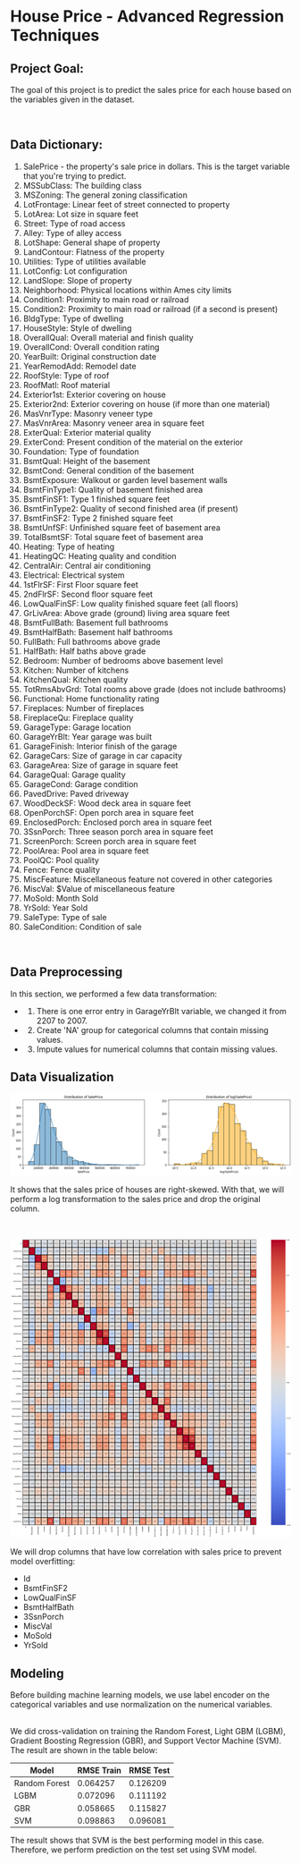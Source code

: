 # House Price - Advanced Regression Techniques

## Project Goal:
The goal of this project is to predict the sales price for each house based on the variables given in the dataset.

</br>

## Data Dictionary:
1. SalePrice - the property's sale price in dollars. This is the target variable that you're trying to predict.
2. MSSubClass: The building class
3. MSZoning: The general zoning classification
4. LotFrontage: Linear feet of street connected to property
5. LotArea: Lot size in square feet
6. Street: Type of road access
7. Alley: Type of alley access
8. LotShape: General shape of property
9. LandContour: Flatness of the property
10. Utilities: Type of utilities available
11. LotConfig: Lot configuration
12. LandSlope: Slope of property
13. Neighborhood: Physical locations within Ames city limits
14. Condition1: Proximity to main road or railroad
15. Condition2: Proximity to main road or railroad (if a second is present)
16. BldgType: Type of dwelling
17. HouseStyle: Style of dwelling
18. OverallQual: Overall material and finish quality
19. OverallCond: Overall condition rating
20. YearBuilt: Original construction date
21. YearRemodAdd: Remodel date
22. RoofStyle: Type of roof
23. RoofMatl: Roof material
24. Exterior1st: Exterior covering on house
25. Exterior2nd: Exterior covering on house (if more than one material)
26. MasVnrType: Masonry veneer type
27. MasVnrArea: Masonry veneer area in square feet
28. ExterQual: Exterior material quality
29. ExterCond: Present condition of the material on the exterior
30. Foundation: Type of foundation
31. BsmtQual: Height of the basement
32. BsmtCond: General condition of the basement
33. BsmtExposure: Walkout or garden level basement walls
34. BsmtFinType1: Quality of basement finished area
35. BsmtFinSF1: Type 1 finished square feet
36. BsmtFinType2: Quality of second finished area (if present)
37. BsmtFinSF2: Type 2 finished square feet
38. BsmtUnfSF: Unfinished square feet of basement area
39. TotalBsmtSF: Total square feet of basement area
40. Heating: Type of heating
41. HeatingQC: Heating quality and condition
42. CentralAir: Central air conditioning
43. Electrical: Electrical system
44. 1stFlrSF: First Floor square feet
45. 2ndFlrSF: Second floor square feet
46. LowQualFinSF: Low quality finished square feet (all floors)
47. GrLivArea: Above grade (ground) living area square feet
48. BsmtFullBath: Basement full bathrooms
49. BsmtHalfBath: Basement half bathrooms
50. FullBath: Full bathrooms above grade
51. HalfBath: Half baths above grade
52. Bedroom: Number of bedrooms above basement level
53. Kitchen: Number of kitchens
54. KitchenQual: Kitchen quality
55. TotRmsAbvGrd: Total rooms above grade (does not include bathrooms)
56. Functional: Home functionality rating
57. Fireplaces: Number of fireplaces
58. FireplaceQu: Fireplace quality
59. GarageType: Garage location
60. GarageYrBlt: Year garage was built
61. GarageFinish: Interior finish of the garage
62. GarageCars: Size of garage in car capacity
63. GarageArea: Size of garage in square feet
64. GarageQual: Garage quality
65. GarageCond: Garage condition
66. PavedDrive: Paved driveway
67. WoodDeckSF: Wood deck area in square feet
68. OpenPorchSF: Open porch area in square feet
69. EnclosedPorch: Enclosed porch area in square feet
70. 3SsnPorch: Three season porch area in square feet
71. ScreenPorch: Screen porch area in square feet
72. PoolArea: Pool area in square feet
73. PoolQC: Pool quality
74. Fence: Fence quality
75. MiscFeature: Miscellaneous feature not covered in other categories
76. MiscVal: $Value of miscellaneous feature
77. MoSold: Month Sold
78. YrSold: Year Sold
79. SaleType: Type of sale
80. SaleCondition: Condition of sale

</br>

## Data Preprocessing
In this section, we performed a few data transformation: </br>
- 1. There is one error entry in GarageYrBlt variable, we changed it from 2207 to 2007.
- 2. Create 'NA' group for categorical columns that contain missing values.
- 3. Impute values for numerical columns that contain missing values.

## Data Visualization

![](image/sales_price_histogram.png)

It shows that the sales price of houses are right-skewed. With that, we will perform a log transformation to the sales price and drop the original column.

</br>

![](image/corr_plot.png)

We will drop columns that have low correlation with sales price to prevent model overfitting:
- Id
- BsmtFinSF2
- LowQualFinSF
- BsmtHalfBath
- 3SsnPorch
- MiscVal
- MoSold
- YrSold

## Modeling
Before building machine learning models, we use label encoder on the categorical variables and use normalization on the numerical variables.

</br>
We did cross-validation on training the Random Forest, Light GBM (LGBM), Gradient Boosting Regression (GBR), and Support Vector Machine (SVM). The result are shown in the table below:

| Model | RMSE Train | RMSE Test |
| -- | -- | -- |
| Random Forest | 0.064257 | 0.126209 |
| LGBM | 0.072096 | 0.111192 |
| GBR | 0.058665 | 0.115827 |
| SVM | 0.098863 | 0.096081 |

The result shows that SVM is the best performing model in this case. Therefore, we perform prediction on the test set using SVM model.
